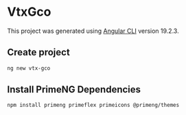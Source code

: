 # VtxGco

This project was generated using [Angular CLI](https://github.com/angular/angular-cli) version 19.2.3.

## Create project 

```bash
ng new vtx-gco
```

## Install PrimeNG Dependencies
```bash
npm install primeng primeflex primeicons @primeng/themes
```

